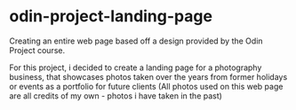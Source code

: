 # odin-project-landing-page
Creating an entire web page based off a design provided by the Odin Project course.

For this project, i decided to create a landing page for a photography business, that showcases photos taken over the years from former holidays or events as a portfolio for future clients (All photos used on this web page are all credits of my own - photos i have taken in the past) 

